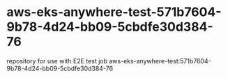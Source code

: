 # aws-eks-anywhere-test-571b7604-9b78-4d24-bb09-5cbdfe30d384-76
repository for use with E2E test job aws-eks-anywhere-test:571b7604-9b78-4d24-bb09-5cbdfe30d384-76
